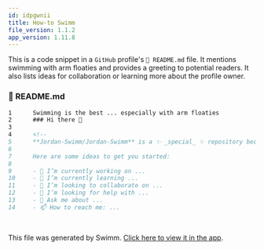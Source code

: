 ```yaml
---
id: idpgwnii
title: How-to Swimm
file_version: 1.1.2
app_version: 1.11.8
---
```


This is a code snippet in a `GitHub`<swm-token data-swm-token=":README.md:5:44:44:`**Jordan-Swimm/Jordan-Swimm** is a ✨ _special_ ✨ repository because its `README.md` (this file) appears on your GitHub profile.`"/> profile's `📄 README.md` file. It mentions swimming with arm floaties and provides a greeting to potential readers. It also lists ideas for collaboration or learning more about the profile owner.
<!-- NOTE-swimm-snippet: the lines below link your snippet to Swimm -->
### 📄 README.md
```markdown
1      Swimming is the best ... especially with arm floaties
2      ### Hi there 👋
3      
4      <!--
5      **Jordan-Swimm/Jordan-Swimm** is a ✨ _special_ ✨ repository because its `README.md` (this file) appears on your GitHub profile.
6      
7      Here are some ideas to get you started:
8      
9      - 🔭 I’m currently working on ...
10     - 🌱 I’m currently learning ...
11     - 👯 I’m looking to collaborate on ...
12     - 🤔 I’m looking for help with ...
13     - 💬 Ask me about ...
14     - 📫 How to reach me: ...
```

<br/>

This file was generated by Swimm. [Click here to view it in the app](https://app.swimm.io/repos/Z2l0aHViJTNBJTNBSm9yZGFuLVN3aW1tJTNBJTNBSm9yZGFuLVN3aW1t/docs/idpgwnii).
